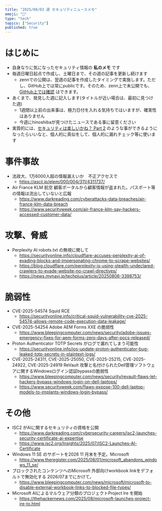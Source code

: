 ```yaml
---
title: "2025/08/03 週 セキュリティニュースメモ"
emoji: "🔖"
type: "tech"
topics: ["Security"]
published: true
---
```


# はじめに
* 自身なりに気になったセキュリティ情報の **私のメモ** です
* 毎週日曜日起点で作成し、土曜日まで、その週の記事を更新し続けます
    * zennでの公開は、翌週の記事を作成したタイミングで実施します。ただし、GitHub上では常にpublicです。そのため、zenn上で未公開でも、[GitHub上では確認](https://github.com/hinoshiba/zenn.dev/tree/main/articles) はできます。
* あくまで、発見した週に記入します(タイトルが近い場合は、最初に見つけた週)
    * 1週間以上前の出来事は、極力日付を入れる気持ちではいますが、確実性はありません
    * 今週にhinoshibaが見つけたニュースである事に留意ください
* 実質的には、[セキュリティは楽しいかね？ Part 2](https://negi.hatenablog.com/) のような事ができるようになったらいいなと、個人的に真似をして、個人的に漏れチェック等に使います

# 事件事故
* 法政大、1万6000人超の情報漏えいか　不正アクセスで
    * https://ascii.jp/elem/000/004/311/4311737/
* Air France KLM 航空 顧客ポータルから顧客情報が盗まれた。パスポート等の情報は流出していないと広報
    * https://www.darkreading.com/cyberattacks-data-breaches/air-france-klm-data-breach
    * https://www.securityweek.com/air-france-klm-say-hackers-accessed-customer-data/

# 攻撃、脅威

* Perplexity AI robots.txt の無視に関して
    * https://securityonline.info/cloudflare-accuses-perplexity-ai-of-evading-blocks-and-impersonating-chrome-to-scrape-websites/
    * https://blog.cloudflare.com/perplexity-is-using-stealth-undeclared-crawlers-to-evade-website-no-crawl-directives/
    * https://news.mynavi.jp/techplus/article/20250806-3398753/



# 脆弱性

* CVE-2025-54574 Squid RCE
    * https://securityonline.info/critical-squid-vulnerability-cve-2025-54574-allows-remote-code-execution-data-leakage/
* CVE-2025-54254 Adobe AEM Forms XXE の脆弱性
    * https://www.bleepingcomputer.com/news/security/adobe-issues-emergency-fixes-for-aem-forms-zero-days-after-pocs-released/
* Proton Authenticator TOTP Secrets がログで漏れてしまう可能性
    * https://securityonline.info/ios-update-proton-authenticator-bug-leaked-totp-secrets-in-plaintext-logs/
* CVE-2025-24311, CVE-2025-25050, CVE-2025-25215, CVE-2025-24922, CVE-2025-24919 ReVault 攻撃と名付けられたDell管理ソフトウェアに関するWindowsログイン認証bypassの脆弱性
    * https://www.bleepingcomputer.com/news/security/revault-flaws-let-hackers-bypass-windows-login-on-dell-laptops/
    * https://www.securityweek.com/flaws-expose-100-dell-laptop-models-to-implants-windows-login-bypass/

# その他

* ISC2 がAIに関するセキュリティの資格を公開
    * https://www.darkreading.com/cybersecurity-careers/isc2-launches-security-certificate-ai-expertise
    * https://www.isc2.org/Insights/2025/07/ISC2-Launches-AI-Certificate
* Windows 11 SE のサポートを2026 11 月末を予定。Microsoft
    * https://www.theregister.com/2025/08/01/microsoft_abandons_windows_11_se/
* ブロックされたコンテンツへのMicrosoft 外部向けworkbook linkをデフォルトで無効化する 2026/07までにかけて。
    * https://www.bleepingcomputer.com/news/microsoft/microsoft-to-disable-external-workbook-links-to-blocked-file-types/
* Microsoft AIによるマルウェア分類のプロジェクトProject Ire を開始
    * https://thehackernews.com/2025/08/microsoft-launches-project-ire-to.html
